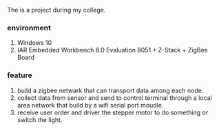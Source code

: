 The is a project during my college.
### environment
1. Windows 10
2. IAR Embedded Workbench 6.0 Evaluation 8051 + Z-Stack + ZigBee Board

### feature
1. build a zigbee netwark that can transport data among each node.
2. collect data from sensor and send to control terminal through a local area network that build by a wifi serial port moudle.
3. receive user order and driver the stepper motor to do something or switch the light.



